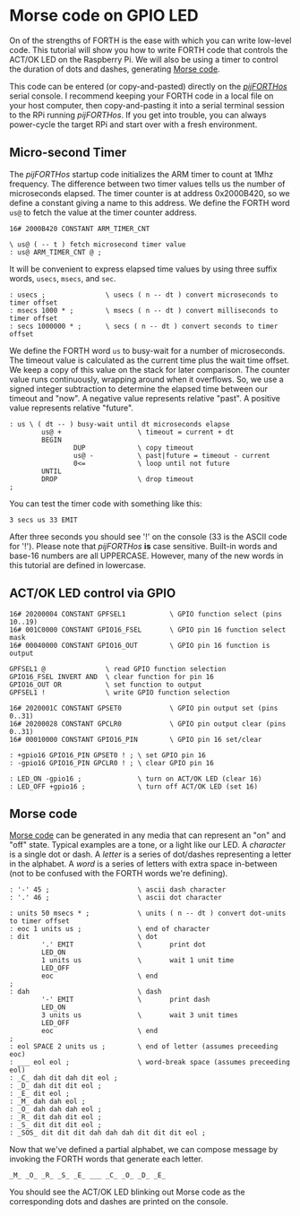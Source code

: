 # Morse code on GPIO LED

On of the strengths of FORTH
is the ease with which you can write low-level code.
This tutorial will show you how to write FORTH code
that controls the ACT/OK LED on the Raspberry Pi.
We will also be using a timer
to control the duration of dots and dashes,
generating [Morse code](http://en.wikipedia.org/wiki/Morse_code).

This code can be entered
(or copy-and-pasted)
directly on the [_pijFORTHos_](/README.md) serial console.
I recommend keeping your FORTH code
in a local file on your host computer,
then copy-and-pasting it into a serial terminal session
to the RPi running _pijFORTHos_.
If you get into trouble,
you can always power-cycle the target RPi
and start over with a fresh environment.


## Micro-second Timer

The _pijFORTHos_ startup code initializes the ARM timer
to count at 1Mhz frequency.
The difference between two timer values
tells us the number of microseconds elapsed.
The timer counter is at address 0x2000B420,
so we define a constant giving a name to this address.
We define the FORTH word `us@` to fetch the value at the timer counter address.
~~~
16# 2000B420 CONSTANT ARM_TIMER_CNT

\ us@ ( -- t ) fetch microsecond timer value
: us@ ARM_TIMER_CNT @ ;
~~~
It will be convenient to express elapsed time values
by using three suffix words, `usecs`, `msecs`, and `sec`.
~~~
: usecs ;               \ usecs ( n -- dt ) convert microseconds to timer offset
: msecs 1000 * ;        \ msecs ( n -- dt ) convert milliseconds to timer offset
: secs 1000000 * ;      \ secs ( n -- dt ) convert seconds to timer offset
~~~
We define the FORTH word `us` to busy-wait for a number of microseconds.
The timeout value is calculated as the current time plus the wait time offset.
We keep a copy of this value on the stack for later comparison.
The counter value runs continuously, wrapping around when it overflows.
So, we use a signed integer subtraction to determine
the elapsed time between our timeout and "now".
A negative value represents relative "past".
A positive value represents relative "future".
~~~
: us \ ( dt -- ) busy-wait until dt microseconds elapse
        us@ +                   \ timeout = current + dt
        BEGIN
                DUP             \ copy timeout
                us@ -           \ past|future = timeout - current
                0<=             \ loop until not future
        UNTIL
        DROP                    \ drop timeout
;
~~~
You can test the timer code with something like this:
~~~
3 secs us 33 EMIT
~~~
After three seconds you should see '!' on the console (33 is the ASCII code for '!').
Please note that _pijFORTHos_ **is** case sensitive.
Built-in words and base-16 numbers are all UPPERCASE.
However, many of the new words in this tutorial are defined in lowercase.


## ACT/OK LED control via GPIO

~~~
16# 20200004 CONSTANT GPFSEL1           \ GPIO function select (pins 10..19)
16# 001C0000 CONSTANT GPIO16_FSEL       \ GPIO pin 16 function select mask
16# 00040000 CONSTANT GPIO16_OUT        \ GPIO pin 16 function is output

GPFSEL1 @               \ read GPIO function selection
GPIO16_FSEL INVERT AND  \ clear function for pin 16
GPIO16_OUT OR           \ set function to output
GPFSEL1 !               \ write GPIO function selection

16# 2020001C CONSTANT GPSET0            \ GPIO pin output set (pins 0..31)
16# 20200028 CONSTANT GPCLR0            \ GPIO pin output clear (pins 0..31)
16# 00010000 CONSTANT GPIO16_PIN        \ GPIO pin 16 set/clear

: +gpio16 GPIO16_PIN GPSET0 ! ; \ set GPIO pin 16
: -gpio16 GPIO16_PIN GPCLR0 ! ; \ clear GPIO pin 16

: LED_ON -gpio16 ;              \ turn on ACT/OK LED (clear 16)
: LED_OFF +gpio16 ;             \ turn off ACT/OK LED (set 16)
~~~


## Morse code

[Morse code](http://en.wikipedia.org/wiki/Morse_code)
can be generated in any media that can represent an "on" and "off" state.
Typical examples are a tone, or a light like our LED.
A _character_ is a single dot or dash.
A _letter_ is a series of dot/dashes representing a letter in the alphabet.
A _word_ is a series of letters with extra space in-between
(not to be confused with the FORTH words we're defining).
~~~
: '-' 45 ;                      \ ascii dash character
: '.' 46 ;                      \ ascii dot character

: units 50 msecs * ;            \ units ( n -- dt ) convert dot-units to timer offset
: eoc 1 units us ;              \ end of character
: dit                           \ dot
        '.' EMIT                \       print dot
        LED_ON
        1 units us              \       wait 1 unit time
        LED_OFF
        eoc                     \ end
;
: dah                           \ dash
        '-' EMIT                \       print dash
        LED_ON
        3 units us              \       wait 3 unit times
        LED_OFF
        eoc                     \ end
;
: eol SPACE 2 units us ;        \ end of letter (assumes preceeding eoc)
: ___ eol eol ;                 \ word-break space (assumes preceeding eol)
: _C_ dah dit dah dit eol ;
: _D_ dah dit dit eol ;
: _E_ dit eol ;
: _M_ dah dah eol ;
: _O_ dah dah dah eol ;
: _R_ dit dah dit eol ;
: _S_ dit dit dit eol ;
: _SOS_ dit dit dit dah dah dah dit dit dit eol ;
~~~
Now that we've defined a partial alphabet,
we can compose message by invoking the FORTH words that generate each letter.
~~~
_M_ _O_ _R_ _S_ _E_ ___ _C_ _O_ _D_ _E_
~~~
You should see the ACT/OK LED blinking out Morse code
as the corresponding dots and dashes are printed on the console.
